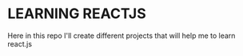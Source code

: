 # LEARNING REACTJS
Here in this repo I'll create different projects that will help me to learn react.js